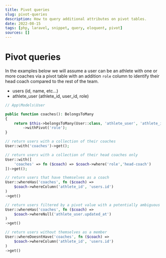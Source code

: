```yaml
---
title: Pivot queries
slug: pivot-queries
description: How to query additional attributes on pivot tables.
date: 2022-08-15
tags: [php, laravel, snippet, query, eloquent, pivot]
sources: []
---
```


# Pivot queries

In the examples below we will assume a user can be an athlete with one or more coaches via a pivot table with an addition `role` column to identify their head coach compared to the rest of the team.

- users (id, name, etc...)
- athlete_user (athlete_id, user_id, role)

```php
// App\Models\User

public function coaches(): BelongsToMany
{
    return $this->belongsToMany(User::class, 'athlete_user', 'athlete_id', 'user_id')
        ->withPivot('role');
}
```

```php
// return users with a collection of their coaches
User::with('coaches')->get();

// return users with a collection of their head coaches only
User::with([
    'coaches' => fn ($coach) => $coach->where('role','head-coach')
])->get();

// return users that have themselves as a coach
User::whereHas('coaches', fn ($coach) =>
    $coach->whereColumn('athlete_id', 'users.id')
)
->get()

// return users filtered by a pivot value with a potentially ambiguous column name
User::whereHas('coaches', fn ($coach) =>
    $coach->whereNull('athlete_user.updated_at')
)
->get()

// return users without themselves as a member
User::whereDoesntHave('coaches', fn ($coach) =>
    $coach->whereColumn('athlete_id', 'users.id')
)
->get()
```
